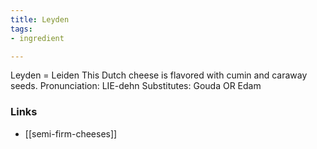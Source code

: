 ```yaml
---
title: Leyden
tags:
- ingredient

---
```

Leyden = Leiden This Dutch cheese is flavored with cumin and caraway seeds. Pronunciation: LIE-dehn Substitutes: Gouda OR Edam

### Links

* [[semi-firm-cheeses]]
